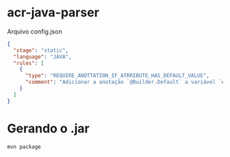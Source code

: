 # acr-java-parser

Arquivo config.json

```json
{
  "stage": "static",
  "language": "JAVA",
  "rules": [
    {
      "type": "REQUIRE_ANOTTATION_IF_ATRRIBUTE_HAS_DEFAULT_VALUE",
      "comment": "Adicionar a anotação `@Builder.Default` a variável `#{VARIAVEL_NAME}`<br>Arquivo: #{FILE_NAME}<br>Linha: #{LINE_NUMBER}"
    }
  ]
}
```

# Gerando o .jar
```
mvn package
```